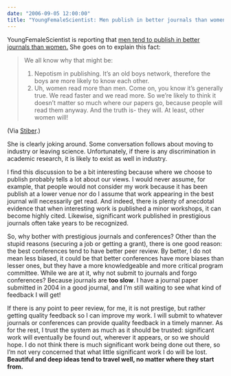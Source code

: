 ```yaml
---
date: "2006-09-05 12:00:00"
title: "YoungFemaleScientist: Men publish in better journals than women"
---
```




YoungFemaleScientist is reporting that [men tend to publish in better journals than women.](https://youngfemalescientist.blogspot.com/2006/08/sexism-and-peer-review-impact-factor.html) She goes on to explain this fact:

> We all know why that might be:
>
> 1. Nepotism in publishing. It&rsquo;s an old boys network, therefore the boys are more likely to know each other.
> 1. Uh, women read more than men. Come on, you know it&rsquo;s generally true. We read faster and we read more. So we&rsquo;re likely to think it doesn&rsquo;t matter so much where our papers go, because people will read them anyway. And the truth is- they will. At least, other women will!


(Via [Stiber](https://expert-opinion.blogspot.com/).)

She is clearly joking around. Some conversation follows about moving to industry or leaving science. Unfortunately, if there is any discrimination in academic research, it is likely to exist as well in industry.

I find this discussion to be a bit interesting because where we choose to publish probably tells a lot about our views. I would never assume, for example, that people would not consider my work because it has been publish at a lower venue nor do I assume that work appearing in the best journal will necessarily get read. And indeed, there is plenty of anecdotal evidence that when interesting work is published a minor workshops, it can become highly cited. Likewise, significant work published in prestigious journals often take years to be recognized.

So, why bother with prestigious journals and conferences? Other than the stupid reasons (securing a job or getting a grant), there is one good reason: the best conferences tend to have better peer review. By better, I do not mean less biased, it could be that better conferences have more biases than lesser ones, but they have a more knowledgeable and more critical program committee. While we are at it, why not submit to journals and forgo conferences? Because journals are __too slow__. I have a journal paper submitted in 2004 in a good journal, and I&rsquo;m still waiting to see what kind of feedback I will get!

If there is any point to peer review, for me, it is not prestige, but rather getting quality feedback so I can improve my work. I will submit to whatever journals or conferences can provide quality feedback in a timely manner. As for the rest, I trust the system as much as it should be trusted: significant work will eventually be found out, wherever it appears, or so we should hope. I do not think there is much significant work being done out there, so I&rsquo;m not very concerned that what little significant work I do will be lost. __Beautiful and deep ideas tend to travel well, no matter where they start from.__


